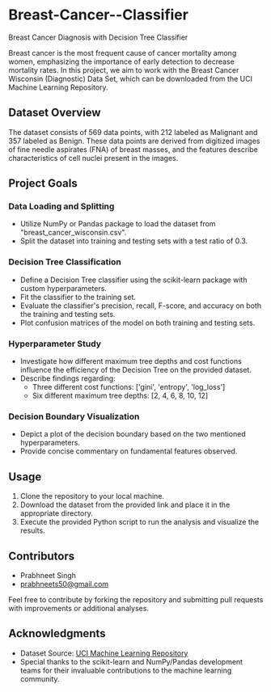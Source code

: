 # Breast-Cancer--Classifier
Breast Cancer Diagnosis with Decision Tree Classifier

Breast cancer is the most frequent cause of cancer mortality among women, emphasizing the importance of early detection to decrease mortality rates. In this project, we aim to work with the Breast Cancer Wisconsin (Diagnostic) Data Set, which can be downloaded from the UCI Machine Learning Repository.

## Dataset Overview
The dataset consists of 569 data points, with 212 labeled as Malignant and 357 labeled as Benign. These data points are derived from digitized images of fine needle aspirates (FNA) of breast masses, and the features describe characteristics of cell nuclei present in the images.

## Project Goals

### Data Loading and Splitting
- Utilize NumPy or Pandas package to load the dataset from "breast_cancer_wisconsin.csv".
- Split the dataset into training and testing sets with a test ratio of 0.3.

### Decision Tree Classification
- Define a Decision Tree classifier using the scikit-learn package with custom hyperparameters.
- Fit the classifier to the training set.
- Evaluate the classifier's precision, recall, F-score, and accuracy on both the training and testing sets.
- Plot confusion matrices of the model on both training and testing sets.

### Hyperparameter Study
- Investigate how different maximum tree depths and cost functions influence the efficiency of the Decision Tree on the provided dataset.
- Describe findings regarding:
  - Three different cost functions: ['gini', 'entropy', 'log_loss']
  - Six different maximum tree depths: [2, 4, 6, 8, 10, 12]

### Decision Boundary Visualization
- Depict a plot of the decision boundary based on the two mentioned hyperparameters.
- Provide concise commentary on fundamental features observed.

## Usage
1. Clone the repository to your local machine.
2. Download the dataset from the provided link and place it in the appropriate directory.
3. Execute the provided Python script to run the analysis and visualize the results.

## Contributors
- Prabhneet Singh
- prabhneets50@gmail.com

Feel free to contribute by forking the repository and submitting pull requests with improvements or additional analyses.

## Acknowledgments
- Dataset Source: [UCI Machine Learning Repository](https://archive.ics.uci.edu/ml/datasets/Breast+Cancer+Wisconsin+(Diagnostic))
- Special thanks to the scikit-learn and NumPy/Pandas development teams for their invaluable contributions to the machine learning community.
